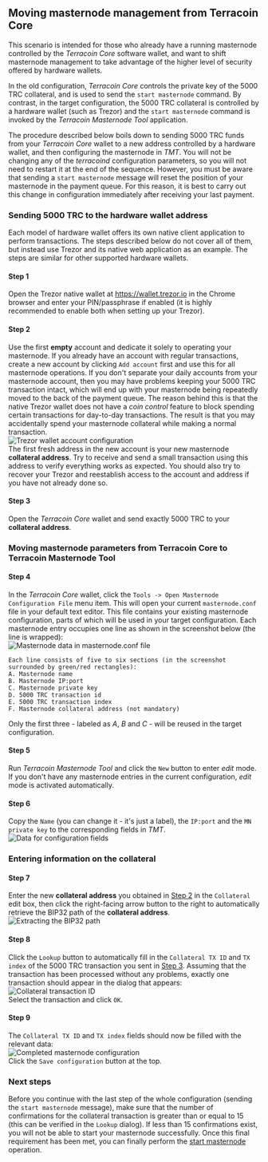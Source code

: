 ## Moving masternode management from Terracoin Core

This scenario is intended for those who already have a running masternode controlled by the *Terracoin Core* software wallet, and want to shift masternode management to take advantage of the higher level of security offered by hardware wallets.

In the old configuration, *Terracoin Core* controls the private key of the 5000 TRC collateral, and is used to send the `start masternode` command. By contrast, in the target configuration, the 5000 TRC collateral is controlled by a hardware wallet (such as Trezor) and the `start masternode` command is invoked by the *Terracoin Masternode Tool* application.

The procedure described below boils down to sending 5000 TRC funds from your *Terracoin Core* wallet to a new address controlled by a hardware wallet, and then configuring the masternode in *TMT*. You will not be changing any of the *terracoind* configuration parameters, so you will not need to restart it at the end of the sequence. However, you must be aware that sending a `start masternode` message will reset the position of your masternode in the payment queue. For this reason, it is best to carry out this change in configuration immediately after receiving your last payment.


### Sending 5000 TRC to the hardware wallet address

Each model of hardware wallet offers its own native client application to perform transactions. The steps described below do not cover all of them, but instead use Trezor and its native web application as an example. The steps are similar for other supported hardware wallets.

#### Step 1

Open the Trezor native wallet at https://wallet.trezor.io in the Chrome browser and enter your PIN/passphrase if enabled (it is highly recommended to enable both when setting up your Trezor).

#### Step 2

Use the first **empty** account and dedicate it solely to operating your masternode. If you already have an account with regular transactions, create a new account by clicking `Add account` first and use this for all masternode operations. If you don't separate your daily accounts from your masternode account, then you may have problems keeping your 5000 TRC transaction intact, which will end up with your masternode being repeatedly moved to the back of the payment queue. The reason behind this is that the native Trezor wallet does not have a *coin control* feature to block spending certain transactions for day-to-day transactions. The result is that you may accidentally spend your masternode collateral while making a normal transaction.  
  ![Trezor wallet account configuration](img/conf-masternodes-a-1.png)  
The first fresh address in the new account is your new masternode **collateral address**. Try to receive and send a small transaction using this address to verify everything works as expected. You should also try to recover your Trezor and reestablish access to the account and address if you have not already done so.

#### Step 3

Open the *Terracoin Core* wallet and send exactly 5000 TRC to your **collateral address**.

### Moving masternode parameters from Terracoin Core to Terracoin Masternode Tool

#### Step 4

In the *Terracoin Core* wallet, click the `Tools -> Open Masternode Configuration File` menu item. This will open your current `masternode.conf` file in your default text editor. This file contains your existing masternode configuration, parts of which will be used in your target configuration. Each masternode entry occupies one line as shown in the screenshot below (the line is wrapped):  
  ![Masternode data in masternode.conf file](img/conf-masternodes-a-2.png)

    Each line consists of five to six sections (in the screenshot surrounded by green/red rectangles):
    A. Masternode name
    B. Masternode IP:port
    C. Masternode private key
    D. 5000 TRC transaction id
    E. 5000 TRC transaction index
    F. Masternode collateral address (not mandatory)
Only the first three - labeled as *A*, *B* and *C* - will be reused in the target configuration.

#### Step 5

Run *Terracoin Masternode Tool* and click the `New` button to enter *edit* mode. If you don't have any masternode entries in the current configuration, *edit* mode is activated automatically.

#### Step 6

Copy the `Name` (you can change it - it's just a label), the `IP:port` and the `MN private key` to the corresponding fields in *TMT*.  
  ![Data for configuration fields](img/conf-masternodes-a-3.png)

### Entering information on the collateral

#### Step 7

Enter the new **collateral address** you obtained in [Step 2](#step-2) in the `Collateral` edit box, then click the right-facing arrow button to the right to automatically retrieve the BIP32 path of the **collateral address**.  
  ![Extracting the BIP32 path](img/conf-masternodes-a-4.png)

#### Step 8

Click the `Lookup` button to automatically fill in the `Collateral TX ID` and `TX index` of the 5000 TRC transaction you sent in [Step 3](#step-3). Assuming that the transaction has been processed without any problems, exactly one transaction should appear in the dialog that appears:  
  ![Collateral transaction ID](img/conf-masternodes-a-5.png)  
Select the transaction and click `OK`.

#### Step 9

The `Collateral TX ID` and `TX index` fields should now be filled with the relevant data:  
  ![Completed masternode configuration](img/conf-masternodes-a-6.png)  
Click the `Save configuration` button at the top.

### Next steps

Before you continue with the last step of the whole configuration (sending the `start masternode` message), make sure that the number of confirmations for the collateral transaction is greater than or equal to 15 (this can be verified in the `Lookup` dialog). If less than 15 confirmations exist, you will not be able to start your masternode successfully. Once this final requirement has been met, you can finally perform the [start masternode](../README.md#starting-a-masternode) operation.
